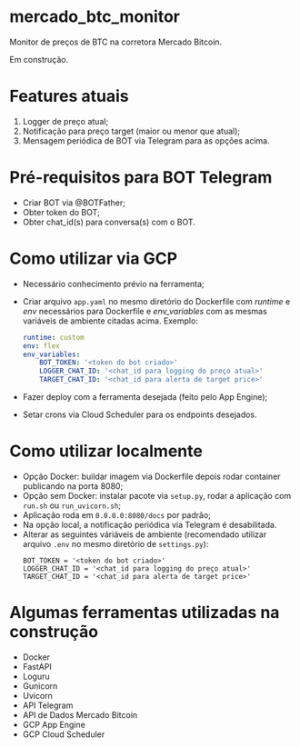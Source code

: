 # mercado_btc_monitor
Monitor de preços de BTC na corretora Mercado Bitcoin.

Em construção.

# Features atuais
1) Logger de preço atual;
2) Notificação para preço target (maior ou menor que atual);
3) Mensagem periódica de BOT via Telegram para as opções acima.


# Pré-requisitos para BOT Telegram
* Criar BOT via @BOTFather;
* Obter token do BOT;
* Obter chat_id(s) para conversa(s) com o BOT.


# Como utilizar via GCP
* Necessário conhecimento prévio na ferramenta;
* Criar arquivo `app.yaml` no mesmo diretório do Dockerfile com *runtime* e *env* necessários para Dockerfile e *env_variables* com as mesmas variáveis de ambiente citadas acima. Exemplo:

    ```yaml
    runtime: custom
    env: flex
    env_variables:
        BOT_TOKEN: '<token do bot criado>'
        LOGGER_CHAT_ID: '<chat_id para logging do preço atual>'
        TARGET_CHAT_ID: '<chat_id para alerta de target price>'
    ```

* Fazer deploy com a ferramenta desejada (feito pelo App Engine);
* Setar crons via Cloud Scheduler para os endpoints desejados.


# Como utilizar localmente
* Opção Docker: buildar imagem via Dockerfile depois rodar container publicando na porta 8080;
* Opção sem Docker: instalar pacote via `setup.py`, rodar a aplicação com `run.sh` ou `run_uvicorn.sh`;
* Aplicação roda em `0.0.0.0:8080/docs` por padrão;
* Na opção local, a notificação periódica via Telegram é desabilitada.
* Alterar as seguintes váriáveis de ambiente (recomendado utilizar arquivo `.env` no mesmo diretório de `settings.py`):
    ```.env
    BOT_TOKEN = '<token do bot criado>'
    LOGGER_CHAT_ID = '<chat_id para logging do preço atual>'
    TARGET_CHAT_ID = '<chat_id para alerta de target price>'
    ```


# Algumas ferramentas utilizadas na construção
* Docker
* FastAPI
* Loguru
* Gunicorn
* Uvicorn
* API Telegram
* API de Dados Mercado Bitcoin
* GCP App Engine
* GCP Cloud Scheduler